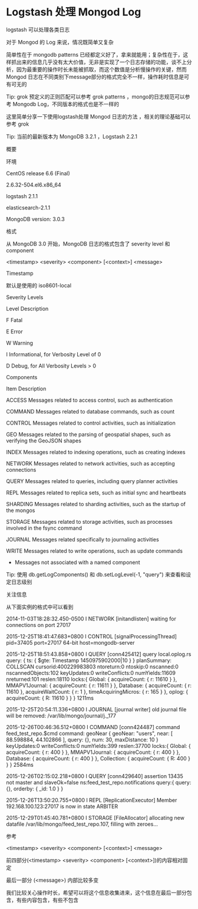 # Logstash 处理 Mongod Log

logstash 可以处理各类日志



对于 Mongod 的 Log 来说，情况既简单又复杂



简单性在于 mongodb patterns 已经都定义好了，拿来就能用；复杂性在于，这样抓出来的信息几乎没有太大价值，无非是实现了一个日志存储的功能，谈不上分析，因为最重要的操作时长未能被抓取，而这个数值是分析慢操作的关键，然而 Mongod 日志在不同类别下message部分的格式完全不一样，操作耗时信息是可有可无的



Tip: grok 预定义的正则匹配可以参考 grok patterns ，mongo的日志规范可以参考 Mongodb Log，不同版本的格式也是不一样的



这里简单分享一下使用logstash处理 Mongod 日志的方法 ，相关的理论基础可以参考 grok



Tip: 当前的最新版本为 MongoDB 3.2.1 ，Logstash 2.2.1



概要

环境

CentOS release 6.6 \(Final\)

2.6.32-504.el6.x86\_64

logstash 2.1.1

elasticsearch-2.1.1

MongoDB version: 3.0.3

格式

从 MongoDB 3.0 开始，MongoDB 日志的格式包含了 severity level 和 component



&lt;timestamp&gt; &lt;severity&gt; &lt;component&gt; \[&lt;context&gt;\] &lt;message&gt;

Timestamp

默认是使用的 iso8601-local



Severity Levels

Level	Description

F	Fatal

E	Error

W	Warning

I	Informational, for Verbosity Level of 0

D	Debug, for All Verbosity Levels &gt; 0

Components

Item	Description

ACCESS	Messages related to access control, such as authentication

COMMAND	Messages related to database commands, such as count

CONTROL	Messages related to control activities, such as initialization

GEO	Messages related to the parsing of geospatial shapes, such as verifying the GeoJSON shapes

INDEX	Messages related to indexing operations, such as creating indexes

NETWORK	Messages related to network activities, such as accepting connections

QUERY	Messages related to queries, including query planner activities

REPL	Messages related to replica sets, such as initial sync and heartbeats

SHARDING	Messages related to sharding activities, such as the startup of the mongos

STORAGE	Messages related to storage activities, such as processes involved in the fsync command

JOURNAL	Messages related specifically to journaling activities

WRITE	Messages related to write operations, such as update commands

-	Messages not associated with a named component

Tip: 使用 db.getLogComponents\(\) 和 db.setLogLevel\(-1, "query"\) 来查看和设定日志级别



关注信息

从下面实例的格式中可以看到



2014-11-03T18:28:32.450-0500 I NETWORK  \[initandlisten\] waiting for connections on port 27017

2015-12-25T18:41:47.683+0800 I CONTROL  \[signalProcessingThread\] pid=37405 port=27017 64-bit host=mongodb-server

2015-12-25T18:51:43.858+0800 I QUERY    \[conn425412\] query local.oplog.rs query: { ts: { $gte: Timestamp 1450975902000\|10 } } planSummary: COLLSCAN cursorid:400229983803 ntoreturn:0 ntoskip:0 nscanned:0 nscannedObjects:102 keyUpdates:0 writeConflicts:0 numYields:11609 nreturned:101 reslen:18110 locks:{ Global: { acquireCount: { r: 11610 } }, MMAPV1Journal: { acquireCount: { r: 11611 } }, Database: { acquireCount: { r: 11610 }, acquireWaitCount: { r: 1 }, timeAcquiringMicros: { r: 165 } }, oplog: { acquireCount: { R: 11610 } } } 1211ms

2015-12-25T20:54:11.336+0800 I JOURNAL  \[journal writer\] old journal file will be removed: /var/lib/mongo/journal/j.\_177

2015-12-26T00:46:36.512+0800 I COMMAND  \[conn424487\] command feed\_test\_repo.$cmd command: geoNear { geoNear: "users", near: \[ 88.598884, 44.102866 \], query: {}, num: 30, maxDistance: 10 } keyUpdates:0 writeConflicts:0 numYields:399 reslen:37700 locks:{ Global: { acquireCount: { r: 400 } }, MMAPV1Journal: { acquireCount: { r: 400 } }, Database: { acquireCount: { r: 400 } }, Collection: { acquireCount: { R: 400 } } } 2584ms

2015-12-26T02:15:02.218+0800 I QUERY    \[conn429640\] assertion 13435 not master and slaveOk=false ns:feed\_test\_repo.notifications query:{ query: {}, orderby: { \_id: 1.0 } }

2015-12-26T13:50:20.755+0800 I REPL     \[ReplicationExecutor\] Member 192.168.100.123:27017 is now in state ARBITER

2015-12-29T01:45:40.781+0800 I STORAGE  \[FileAllocator\] allocating new datafile /var/lib/mongo/feed\_test\_repo.107, filling with zeroes...

参考



&lt;timestamp&gt; &lt;severity&gt; &lt;component&gt; \[&lt;context&gt;\] &lt;message&gt;

前四部分\(&lt;timestamp&gt; &lt;severity&gt; &lt;component&gt; \[&lt;context&gt;\]\)的内容相对固定

最后一部分 \(&lt;message&gt;\) 内部比较多变

我们比较关心操作时长，希望可以将这个信息收集进来，这个信息在最后一部分包含，有些内容包含，有些不包含

